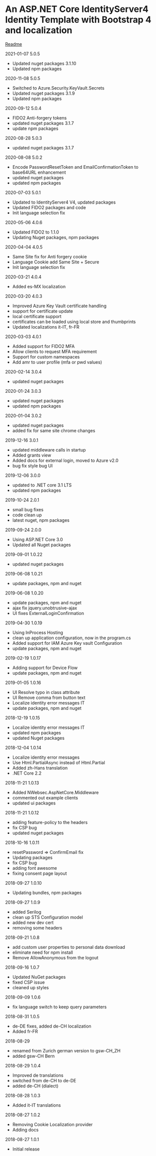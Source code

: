 # An ASP.NET Core IdentityServer4 Identity Template with Bootstrap 4 and localization

[Readme](https://github.com/damienbod/IdentityServer4AspNetCoreIdentityTemplate/blob/master/README.md) 

2021-01-07 5.0.5
- Updated nuget packages 3.1.10
- Updated npm packages

2020-11-08 5.0.5
- Switched to Azure.Security.KeyVault.Secrets
- Updated nuget packages 3.1.9
- Updated npm packages
    
2020-09-12 5.0.4
- FIDO2 Anti-forgery tokens
- updated nuget packages 3.1.7
- update npm packages

2020-08-28 5.0.3
- updated nuget packages 3.1.7

2020-08-08 5.0.2
- Encode PasswordResetToken and EmailConfirmationToken to base64URL enhancement
- updated nuget packages
- updated npm packages

2020-07-03 5.0.1
- Updated to IdentityServer4 V4, updated packages
- Updated FIDO2 packages and code
- Init language selection fix

2020-05-06 4.0.6
- Updated FIDO2 to 1.1.0
- Updating Nuget packages, npm packages

2020-04-04 4.0.5
- Same Site fix for Anti forgery cookie
- Language Cookie add Same Site + Secure
- Init language selection fix

2020-03-21 4.0.4
- Added es-MX localization

2020-03-20 4.0.3
- Improved Azure Key Vault certificate handling
- support for certificate update
- local certificate support
- certificates can be loaded using local store and thumbprints
- Updated localizations it-IT, fr-FR

2020-03-03 4.0.1
- Added support for FIDO2 MFA
- Allow clients to request MFA requirement
- Support for custom namespaces
- Add amr to user profile (mfa or pwd values)

2020-02-14 3.0.4
- updated nuget packages

2020-01-24 3.0.3
- updated nuget packages
- updated npm packages

2020-01-04 3.0.2
- updated nuget packages
- added fix for same site chrome changes

2019-12-16 3.0.1
- updated middleware calls in startup
- Added grants view
- Added docs for external login, moved to Azure v2.0
- bug fix style bug UI

2019-12-06 3.0.0
- updated to .NET core 3.1 LTS
- updated npm packages

2019-10-24 2.0.1
- small bug fixes
- code clean up
- latest nuget, npm packages

2019-09-24 2.0.0
- Using ASP.NET Core 3.0
- Updated all Nuget packages

2019-09-01 1.0.22
- updated nuget packages

2019-06-08 1.0.21
- update packages, npm and nuget

2019-06-08 1.0.20
- update packages, npm and nuget
- ajax fix jquery.unobtrusive-ajax
- UI fixes ExternalLoginConfirmation

2019-04-30 1.0.19
- Using InProcess Hosting
- clean up application configuration, now in the program.cs
- Added support for IAM Azure Key vault Configuration
- update packages, npm and nuget

2019-02-19 1.0.17
- Adding support for Device Flow
- update packages, npm and nuget

2019-01-05 1.0.16
- UI Resolve typo in class attribute
- UI Remove comma from button text
- Localize identity error messages IT
- update packages, npm and nuget

2018-12-19 1.0.15
- Localize identity error messages IT
- updated npm packages
- updated Nuget packages

2018-12-04 1.0.14
- Localize identity error messages
- Use Html.PartialAsync instead of Html.Partial
- Added zh-Hans translation
- .NET Core 2.2

2018-11-21 1.0.13
- Added NWebsec.AspNetCore.Middleware
- commented out example clients
- updated ui packages

2018-11-21 1.0.12
- adding feature-policy to the headers
- fix CSP bug
- updated nuget packages

2018-10-16 1.0.11
- resetPassword => ConfirmEmail fix
- Updating packages
- fix CSP bug
- adding font awesome
- fixing consent page layout

2018-09-27 1.0.10
- Updating bundles, npm packages

2018-09-27 1.0.9
- added Serilog
- clean up STS Configuration model
- added new dev cert
- removing some headers 

2018-09-21 1.0.8
- add custom user properties to personal data download
- eliminate need for npm install
- Remove AllowAnonymous from the logout

2018-09-16 1.0.7
- Updated NuGet packages
- fixed CSP issue
- cleaned up styles

2018-09-09 1.0.6
- fix language switch to keep query parameters

2018-08-31 1.0.5
- de-DE fixes, added de-CH localization
- Added fr-FR

2018-08-29 
- renamed from Zurich german version to gsw-CH_ZH
- added gsw-CH Bern

2018-08-29 1.0.4
- Improved de translations
- switched from de-CH to de-DE
- added de-CH (dialect)

2018-08-28 1.0.3
- Added it-IT translations

2018-08-27 1.0.2
- Removing Cookie Localization provider
- Adding docs

2018-08-27 1.0.1
- Initial release


